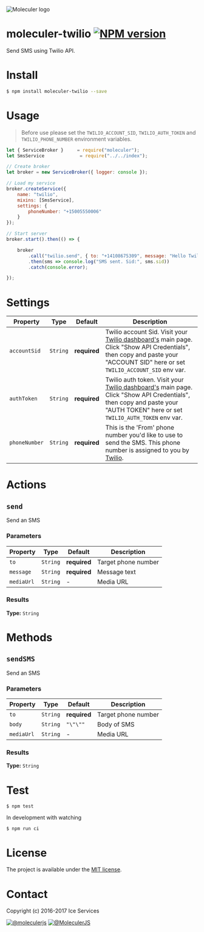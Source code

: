 ![Moleculer logo](http://moleculer.services/images/banner.png)

# moleculer-twilio [![NPM version](https://img.shields.io/npm/v/moleculer-twilio.svg)](https://www.npmjs.com/package/moleculer-twilio)

Send SMS using Twilio API.

# Install

```bash
$ npm install moleculer-twilio --save
```

# Usage

> Before use please set the `TWILIO_ACCOUNT_SID`, `TWILIO_AUTH_TOKEN` and `TWILIO_PHONE_NUMBER` environment variables.

```js
let { ServiceBroker }     = require("moleculer");
let SmsService             = require("../../index");

// Create broker
let broker = new ServiceBroker({ logger: console });

// Load my service
broker.createService({
    name: "twilio",
    mixins: [SmsService],
    settings: {
        phoneNumber: "+15005550006"
    }
});

// Start server
broker.start().then(() => {

    broker
        .call("twilio.send", { to: "+14108675309", message: "Hello Twilio!" })
        .then(sms => console.log("SMS sent. Sid:", sms.sid))
        .catch(console.error);

});
```

# Settings

<!-- AUTO-CONTENT-START:SETTINGS -->
| Property | Type | Default | Description |
| -------- | ---- | ------- | ----------- |
| `accountSid` | `String` | **required** | Twilio account Sid. Visit your [Twilio dashboard's](https://www.twilio.com/console/voice/dashboard) main page. Click "Show API Credentials", then copy and paste your "ACCOUNT SID" here or set `TWILIO_ACCOUNT_SID` env var. |
| `authToken` | `String` | **required** | Twilio auth token. Visit your [Twilio dashboard's](https://www.twilio.com/console/voice/dashboard) main page. Click "Show API Credentials", then copy and paste your "AUTH TOKEN" here or set `TWILIO_AUTH_TOKEN` env var. |
| `phoneNumber` | `String` | **required** | This is the 'From' phone number you'd like to use to send the SMS. This phone number is assigned to you by [Twilio](https://www.twilio.com/console/phone-numbers/incoming). |

<!-- AUTO-CONTENT-END:SETTINGS -->

<!-- AUTO-CONTENT-TEMPLATE:SETTINGS
| Property | Type | Default | Description |
| -------- | ---- | ------- | ----------- |
{{#each this}}
| `{{name}}` | {{type}} | {{defaultValue}} | {{description}} |
{{/each}}
{{^this}}
*No settings.*
{{/this}}

-->

# Actions
<!-- AUTO-CONTENT-START:ACTIONS -->
## `send` 

Send an SMS

### Parameters
| Property | Type | Default | Description |
| -------- | ---- | ------- | ----------- |
| `to` | `String` | **required** | Target phone number |
| `message` | `String` | **required** | Message text |
| `mediaUrl` | `String` | - | Media URL |

### Results
**Type:** `String`




<!-- AUTO-CONTENT-END:ACTIONS -->

<!-- AUTO-CONTENT-TEMPLATE:ACTIONS
{{#each this}}
## `{{name}}` {{#each badges}}{{this}} {{/each}}
{{#since}}
_<sup>Since: {{this}}</sup>_
{{/since}}

{{description}}

### Parameters
| Property | Type | Default | Description |
| -------- | ---- | ------- | ----------- |
{{#each params}}
| `{{name}}` | {{type}} | {{defaultValue}} | {{description}} |
{{/each}}
{{^params}}
*No input parameters.*
{{/params}}

{{#returns}}
### Results
**Type:** {{type}}

{{description}}
{{/returns}}

{{#hasExamples}}
### Examples
{{#each examples}}
{{this}}
{{/each}}
{{/hasExamples}}

{{/each}}
-->

# Methods

<!-- AUTO-CONTENT-START:METHODS -->
## `sendSMS` 

Send an SMS

### Parameters
| Property | Type | Default | Description |
| -------- | ---- | ------- | ----------- |
| `to` | `String` | **required** | Target phone number |
| `body` | `String` | `"\"\""` | Body of SMS |
| `mediaUrl` | `String` | - | Media URL |

### Results
**Type:** `String`




<!-- AUTO-CONTENT-END:METHODS -->

<!-- AUTO-CONTENT-TEMPLATE:METHODS
{{#each this}}
## `{{name}}` {{#each badges}}{{this}} {{/each}}
{{#since}}
_<sup>Since: {{this}}</sup>_
{{/since}}

{{description}}

### Parameters
| Property | Type | Default | Description |
| -------- | ---- | ------- | ----------- |
{{#each params}}
| `{{name}}` | {{type}} | {{defaultValue}} | {{description}} |
{{/each}}
{{^params}}
*No input parameters.*
{{/params}}

{{#returns}}
### Results
**Type:** {{type}}

{{description}}
{{/returns}}

{{#hasExamples}}
### Examples
{{#each examples}}
{{this}}
{{/each}}
{{/hasExamples}}

{{/each}}
-->

# Test
```
$ npm test
```

In development with watching

```
$ npm run ci
```

# License
The project is available under the [MIT license](https://tldrlegal.com/license/mit-license).

# Contact
Copyright (c) 2016-2017 Ice Services

[![@moleculerjs](https://img.shields.io/badge/github-ice--services-green.svg)](https://github.com/moleculerjs) [![@MoleculerJS](https://img.shields.io/badge/twitter-MoleculerJS-blue.svg)](https://twitter.com/MoleculerJS)
